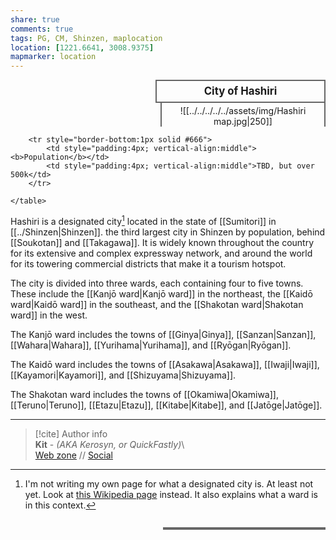```yaml
---  
share: true  
comments: true  
tags: PG, CM, Shinzen, maplocation  
location: [1221.6641, 3008.9375]  
mapmarker: location  
---  
```

<div>  
  <span style="float:right; width:260px; margin-left:14px; border:2px solid #666; line-height:1.5; font-size:larger; font-weight:bold; text-align:center; padding:4px">City of Hashiri</span>  
  </div>  
  
  <span style="float:right; clear:right; width:260px; margin-left:14px; border-left:2px solid #666; border-right:2px solid #666; border-collapse:collapse; text-align:center; padding-top:4px">![[../../../../../assets/img/Hashiri map.jpg|250]]</span>  
  
  <div class="" style="float:right; clear:right">  
    <table class="" style="float:right; clear:right; width:260px; margin-left:14px; margin-bottom:7px; border:2px solid #666; border-collapse:collapse; line-height:1.5; font-size:small">  
		  
		<tr style="border-bottom:1px solid #666">  
			<td style="padding:4px; vertical-align:middle"><b>Population</b></td>  
			<td style="padding:4px; vertical-align:middle">TBD, but over 500k</td>  
		</tr>  
			  
    </table>  
  </div>  
  
Hashiri is a designated city[^1] located in the state of [[Sumitori]] in [[../Shinzen|Shinzen]]. the third largest city in Shinzen by population, behind [[Soukotan]] and [[Takagawa]]. It is widely known throughout the country for its extensive and complex expressway network, and around the world for its towering commercial districts that make it a tourism hotspot.  
  
The city is divided into three wards, each containing four to five towns. These include the [[Kanjō ward|Kanjō ward]] in the northeast, the [[Kaidō ward|Kaidō ward]] in the southeast, and the [[Shakotan ward|Shakotan ward]] in the west.  
  
The Kanjō ward includes the towns of [[Ginya|Ginya]], [[Sanzan|Sanzan]], [[Wahara|Wahara]], [[Yurihama|Yurihama]], and [[Ryōgan|Ryōgan]].  
  
The Kaidō ward includes the towns of [[Asakawa|Asakawa]], [[Iwaji|Iwaji]], [[Kayamori|Kayamori]], and [[Shizuyama|Shizuyama]].  
  
The Shakotan ward includes the towns of [[Okamiwa|Okamiwa]], [[Teruno|Teruno]], [[Etazu|Etazu]], [[Kitabe|Kitabe]], and [[Jatōge|Jatōge]].  
  
-----  
> [!cite] Author info  
> **Kit** - *(AKA Kerosyn, or QuickFastly)*\  
> [Web zone](https://kerosyn.link) // [Social](https://m.tripulse.link/@kit)  
  
[^1]: I'm not writing my own page for what a designated city is. At least not yet. Look at [this Wikipedia page](https://en.wikipedia.org/wiki/Cities_designated_by_government_ordinance_of_Japan) instead. It also explains what a ward is in this context.